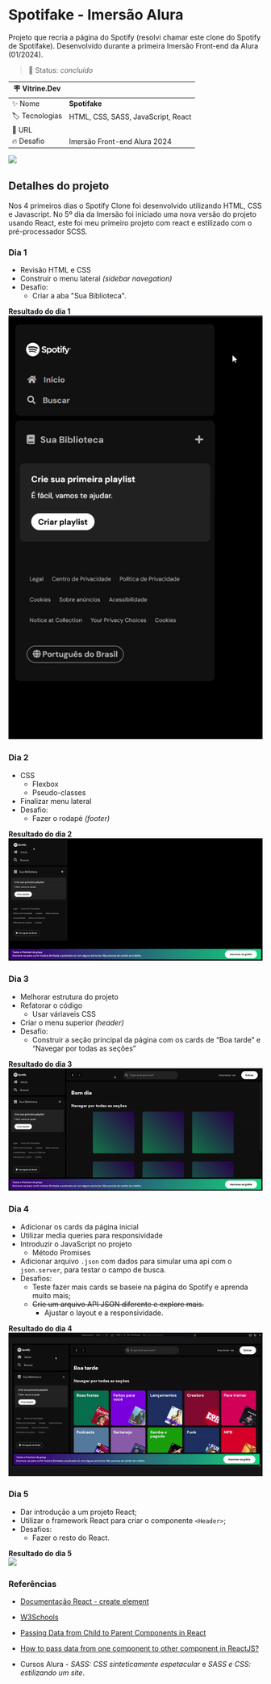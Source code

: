 # Spotifake - Imersão Alura

Projeto que recria a página do Spotify (resolvi chamar este clone do Spotify de Spotifake). Desenvolvido durante a primeira Imersão Front-end da Alura (01/2024).

> 🏁 Status: *concluído* 

| :placard: Vitrine.Dev |     |
| -------------  | --- |
| :sparkles: Nome        | **Spotifake**
| :label: Tecnologias | HTML, CSS, SASS, JavaScript, React
| :rocket: URL         | 
| :fire: Desafio     | Imersão Front-end Alura 2024
  
![](./img-readme/resultado-dia-5-react.png.png#vitrinedev)

## Detalhes do projeto

Nos 4 primeiros dias o Spotify Clone foi desenvolvido utilizando HTML, CSS e Javascript. No 5º dia da Imersão foi iniciado uma nova versão do projeto usando React, este foi meu primeiro projeto com react e estilizado com o pré-processador SCSS.


### Dia 1

- Revisão HTML e CSS
- Construir o menu lateral *(sidebar navegation)*
- Desafio:
  - Criar a aba "Sua Biblioteca".

**Resultado do dia 1**  
![](./img-readme/resultado-dia-1.gif)

### Dia 2
- CSS
  - Flexbox
  - Pseudo-classes
- Finalizar menu lateral
- Desafio:
  - Fazer o rodapé *(footer)*

**Resultado do dia 2**  
![](./img-readme/resultado-dia-2.gif)

### Dia 3
- Melhorar estrutura do projeto
- Refatorar o código
  - Usar váriaveis CSS
- Criar o menu superior *(header)*
- Desafio:
  - Construir a seção principal da página com os cards de “Boa tarde” e “Navegar por todas as seções”

**Resultado do dia 3**  
![](./img-readme/resultado-dia-3.gif)

### Dia 4
- Adicionar os cards da página inicial
- Utilizar media queries para responsividade
- Introduzir o JavaScript no projeto
  - Método Promises
- Adicionar arquivo `.json` com dados para simular uma api com o `json.server`, para testar o campo de busca.
- Desafios:
  - Teste fazer mais cards se baseie na página do Spotify e aprenda muito mais;
  - ~~Crie um arquivo API JSON diferente e explore mais.~~
    - Ajustar o layout e a responsividade.

**Resultado do dia 4**  
![](./img-readme/resultado-dia-4.gif)

### Dia 5  
- Dar introdução a um projeto React;
- Utilizar o framework React para criar o componente `<Header>`;
- Desafios:
  - Fazer o resto do React.
  
**Resultado do dia 5**  
![](./img-readme/resultado-dia-5.gif)

  
### Referências

- [Documentação React - create element](https://react.dev/reference/react/createElement)

- [W3Schools](https://www.w3schools.com/)

- [Passing Data from Child to Parent Components in React](https://medium.com/@ozhanli/passing-data-from-child-to-parent-components-in-react-e347ea60b1bb)

- [How to pass data from one component to other component in ReactJS?](https://www.geeksforgeeks.org/how-to-pass-data-from-one-component-to-other-component-in-reactjs/)

- Cursos Alura - *SASS: CSS sinteticamente espetacular* e *SASS e CSS: estilizando um site*.